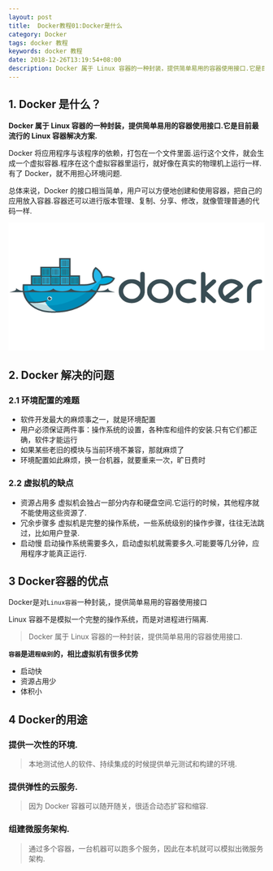 ```yaml
---
layout: post
title:  Docker教程01:Docker是什么
category: Docker
tags: docker 教程
keywords: docker 教程
date: 2018-12-26T13:19:54+08:00
description: Docker 属于 Linux 容器的一种封装，提供简单易用的容器使用接口.它是目前最流行的 Linux 容器解决方案.
---
```


## 1. Docker 是什么？
**Docker 属于 Linux 容器的一种封装，提供简单易用的容器使用接口.它是目前最流行的 Linux 容器解决方案.**

Docker 将应用程序与该程序的依赖，打包在一个文件里面.运行这个文件，就会生成一个虚拟容器.程序在这个虚拟容器里运行，就好像在真实的物理机上运行一样.有了 Docker，就不用担心环境问题.

总体来说，Docker 的接口相当简单，用户可以方便地创建和使用容器，把自己的应用放入容器.容器还可以进行版本管理、复制、分享、修改，就像管理普通的代码一样.

![docker-coverage](/assets/image/docker0101.png)
## 2. Docker 解决的问题
### 2.1 环境配置的难题
- 软件开发最大的麻烦事之一，就是环境配置
- 用户必须保证两件事：操作系统的设置，各种库和组件的安装.只有它们都正确，软件才能运行
- 如果某些老旧的模块与当前环境不兼容，那就麻烦了
- 环境配置如此麻烦，换一台机器，就要重来一次，旷日费时

### 2.2 虚拟机的缺点
- 资源占用多
    虚拟机会独占一部分内存和硬盘空间.它运行的时候，其他程序就不能使用这些资源了.
- 冗余步骤多
    虚拟机是完整的操作系统，一些系统级别的操作步骤，往往无法跳过，比如用户登录.
- 启动慢
    启动操作系统需要多久，启动虚拟机就需要多久.可能要等几分钟，应用程序才能真正运行.

## 3 Docker容器的优点

Docker是对`Linux容器`一种封装,，提供简单易用的容器使用接口

Linux 容器不是模拟一个完整的操作系统，而是对进程进行隔离.

> Docker 属于 Linux 容器的一种封装，提供简单易用的容器使用接口.

**`容器`是进`程级别`的，相比虚拟机有很多优势**
- 启动快
- 资源占用少
- 体积小

## 4 Docker的用途

### 提供一次性的环境.
>本地测试他人的软件、持续集成的时候提供单元测试和构建的环境.

### 提供弹性的云服务.
> 因为 Docker 容器可以随开随关，很适合动态扩容和缩容.

### 组建微服务架构.
>通过多个容器，一台机器可以跑多个服务，因此在本机就可以模拟出微服务架构.
